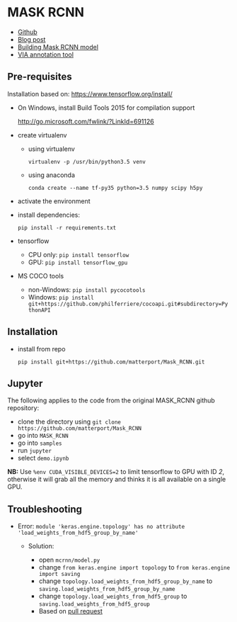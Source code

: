 # MASK RCNN

* [Github](https://github.com/matterport/Mask_RCNN)
* [Blog post](https://engineering.matterport.com/splash-of-color-instance-segmentation-with-mask-r-cnn-and-tensorflow-7c761e238b46)
* [Building Mask RCNN model](https://towardsdatascience.com/building-a-custom-mask-rcnn-model-with-tensorflow-object-detection-952f5b0c7ab4)
* [VIA annotation tool](http://www.robots.ox.ac.uk/~vgg/software/via/)

## Pre-requisites

Installation based on: https://www.tensorflow.org/install/

* On Windows, install Build Tools 2015 for compilation support

  http://go.microsoft.com/fwlink/?LinkId=691126

* create virtualenv

  * using virtualenv
  
    ```
    virtualenv -p /usr/bin/python3.5 venv
    ```
    
  * using anaconda
  
    ```
    conda create --name tf-py35 python=3.5 numpy scipy h5py
    ```

* activate the environment

* install dependencies:

  ```
  pip install -r requirements.txt
  ```

* tensorflow

  * CPU only: `pip install tensorflow`
  * GPU: `pip install tensorflow_gpu`
  
* MS COCO tools

  * non-Windows: `pip install pycocotools`
  * Windows: `pip install git+https://github.com/philferriere/cocoapi.git#subdirectory=PythonAPI`

## Installation

* install from repo
  
  ```
  pip install git+https://github.com/matterport/Mask_RCNN.git
  ```

## Jupyter

The following applies to the code from the original MASK_RCNN github repository:
* clone the directory using `git clone https://github.com/matterport/Mask_RCNN`
* go into `MASK_RCNN`
* go into `samples`
* run `jupyter`
* select `demo.ipynb`

**NB:** Use `%env CUDA_VISIBLE_DEVICES=2` to limit tensorflow to GPU with ID *2*, 
otherwise it will grab all the memory and thinks it is all available on a single GPU.

## Troubleshooting

* Error: `module 'keras.engine.topology' has no attribute 'load_weights_from_hdf5_group_by_name'`

    * Solution: 
   
        * open `mcrnn/model.py`
        * change `from keras.engine import topology` to `from keras.engine import saving`
        * change `topology.load_weights_from_hdf5_group_by_name` to `saving.load_weights_from_hdf5_group_by_name`
        * change `topology.load_weights_from_hdf5_group` to `saving.load_weights_from_hdf5_group`
        * Based on [pull request](https://github.com/matterport/Mask_RCNN/pull/662/commits/bd780b5b13509ff057672ff41d936396e6128ccf)

